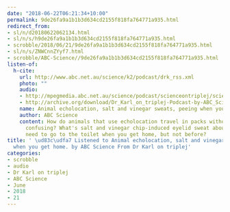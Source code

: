 ```yaml
---
date: "2018-06-22T06:21:34+10:00"
permalink: 9de26fa9a1b1b3d634cd2155f818fa764771a935.html
redirect_from:
- sl/n/d20180622062134.html
- sl/n/s/h9de26fa9a1b1b3d634cd2155f818fa764771a935.html
- scrobble/2018/06/21/9de26fa9a1b1b3d634cd2155f818fa764771a935.html
- sl/n/s/ZNWCnnZYyf7.html
- scrobble/ABC-Science//9de26fa9a1b1b3d634cd2155f818fa764771a935.html
listen-of:
  h-cite:
    url: http://www.abc.net.au/science/k2/podcast/drk_rss.xml
    photo: ""
    audio:
    - http://mpegmedia.abc.net.au/science/podcast/scienceontriplej/scienceontriplej20180621.mp3
    - http://archive.org/download/Dr_Karl_on_triplej-Podcast-by-ABC_Science/Animal_echolocation_salt_and_vinegar_sweats_peeing_when_you_get_home.mp3
    name: Animal echolocation, salt and vinegar sweats, peeing when you get home.
    author: ABC Science
    content: How do animals that use echolocation travel in packs without it getting
      confusing? What's salt and vinegar chip-induced eyelid sweat about? Why do you
      need to go to the toilet when you get home, but not before?
title: ' \ud83c\udfa7 Listened to Animal echolocation, salt and vinegar sweats, peeing
  when you get home. by ABC Science From Dr Karl on triplej'
categories:
- scrobble
- audio
- Dr Karl on triplej
- ABC Science
- June
- 2018
- 21
---
```

